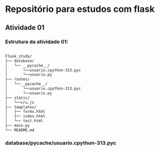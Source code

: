 # Repositório para estudos com flask

## Atividade 01

### Estrutura da atividade 01:

```bash

Flask_study/
├── database/
│   └── __pycache__/
│       └──usuario.cpython-313.pyc
│       └──usuario.py
├── routes/
│   └──__pycache__/
│       └──usuario.cpython-313.pyc
│       └──usuario.py
├── static/
│   └──cru.js
├── templates/
│   ├── forms.html
│   ├── index.html
│   └── test.html
├── main.py
└── README.md

```

### database/__pycache__/usuario.cpython-313.pyc

#### 